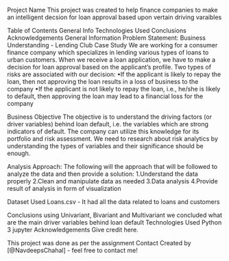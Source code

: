 Project Name
This project was created to help finance companies to make an intelligent decsion for loan approval based upon vertain driving varaibles

Table of Contents
General Info
Technologies Used
Conclusions
Acknowledgements
General Information
Problem Statement: Business Understanding - Lending Club Case Study We are working for a consumer finance company which specializes in lending various types of loans to urban customers. When we receive a loan application, we have to make a decision for loan approval based on the applicant’s profile. Two types of risks are associated with our decision: •If the applicant is likely to repay the loan, then not approving the loan results in a loss of business to the company •If the applicant is not likely to repay the loan, i.e., he/she is likely to default, then approving the loan may lead to a financial loss for the company

Business Objective The objective is to understand the driving factors (or driver variables) behind loan default, i.e. the variables which are strong indicators of default. The company can utilize this knowledge for its portfolio and risk assessment. We need to research about risk analytics by understanding the types of variables and their significance should be enough.

Analysis Approach: The following will the approach that will be followed to analyze the data and then provide a solution: 1.Understand the data properly 2.Clean and manipulate data as needed 3.Data analysis 4.Provide result of analysis in form of visualization

Dataset Used Loans.csv - It had all the data related to loans and customers

Conclusions
using Univariant, Bivariant and Multivariant we concluded what are the main driver variables behind loan default
Technologies Used
Python 3
jupyter
Acknowledgements
Give credit here.

This project was done as per the assignment
Contact
Created by [@NavdeepsChahal] - feel free to contact me!
